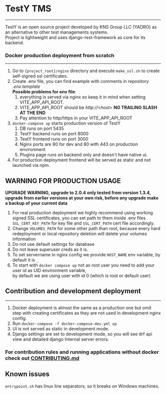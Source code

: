 # TestY TMS

___
TestY is an open source project developed by KNS Group LLC (YADRO) as an alternative to other test managements
systems.  
Project is lightweight and uses django-rest-framework as core for its backend.

### Docker production deployment from scratch

___

1. Go to `{project_root}/nginx` directory and execute `make_ssl.sh` to create self-signed ssl certificates.
2. Create .env file, you can find example with comments in repository *.env.template*  
   **Possible problems for env file**:
    1. everything is served via nginx so keep it in mind when setting VITE_APP_API_ROOT.
    2. VITE_APP_API_ROOT should be *http://\<host\>* **NO TRAILING SLASH AT THE END**
    3. Pay attention to http/https in your VITE_APP_API_ROOT
3. `docker-compose up` starts production version of TestY
    1. DB runs on port 5435
    2. TestY backend runs on port 8000
    3. TestY frontend runs on port 3000
    4. Nginx ports are 80 for dev and 80 with 443 on production environment
    5. Plugins page runs on backend only and doesn't have native ui.
4. For production deployment frontend will be served as static and not launched via npm.

## WARNING FOR PRODUCTION USAGE

**UPGRADE WARNING, upgrade to 2.0.4 only tested from version 1.3.4, upgrade from earlier versions at your own risk, 
before any upgrade make a backup of your current data**

1. For real production deployment we highly recommend using working signed SSL certificates, you can set path to them
   inside .env files `SSL_CERT_KEY_PATH` for key file and `SSL_CERT_PATH` cert file accordingly.
2. Change `VOLUMES_PATH` for some other path than root, because every hard redeployment or local repository deletion
   will delete your volumes information
3. Do not use default settings for database
4. Do not leave superuser creds as it is.
5. To set servername in nginx config we provide `HOST_NAME` env variable, by default it is `_`
6. To start with `docker compose up` not as root user you need to add your user id as UID environment variable,   
by default we are using user with id 0 (which is root or default user)

## Contribution and development deployment

___

1. Docker deployment is almost the same as a production one but omit step with creating certificates
   as they are not used in development nginx config.
2. Run `docker-compose -f docker-compose-dev.yml up`
3. UI is not served as static in development mode.
4. Django settings are set to development mode, so you will see drf api view and detailed django Internal server errors.

### For contribution rules and running applications without docker check out [CONTRIBUTING.md](https://gitlab-pub.yadro.com/testy/testy/-/blob/main/CONTRIBUTING.md)

## Known issues

`entrypoint.sh` has linux line separators, so it breaks on Windows machines.